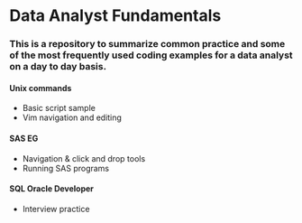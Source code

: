 # Data Analyst Fundamentals

### This is a repository to summarize common practice and some of the most frequently used coding examples for a data analyst on a day to day basis.


#### Unix commands 
* Basic script sample
* Vim navigation and editing

#### SAS EG
* Navigation & click and drop tools
* Running SAS programs

#### SQL Oracle Developer
* Interview practice
